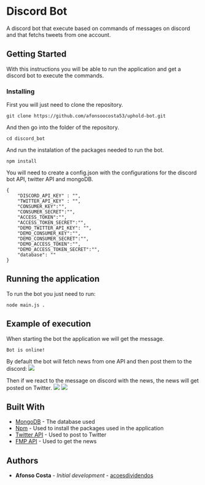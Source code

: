 # Discord Bot

A discord bot that execute based on commands of messages on discord and that fetchs tweets from one account.

## Getting Started

With this instructions you will be able to run the application and get a discord bot to execute the commands.

### Installing

First you will just need to clone the repository.

```
git clone https://github.com/afonsoocosta53/uphold-bot.git
```

And then go into the folder of the repository.

```
cd discord_bot
```

And run the instalation of the packages needed to run the bot.

```
npm install
```

You will need to create a config.json with the configurations for the discord bot API, twitter API and mongoDB.

```
{
    "DISCORD_API_KEY" : "",
    "TWITTER_API_KEY" : "",
    "CONSUMER_KEY":"",
    "CONSUMER_SECRET":"",
    "ACCESS_TOKEN":"",
    "ACCESS_TOKEN_SECRET":"",
    "DEMO_TWITTER_API_KEY": "",
    "DEMO_CONSUMER_KEY":"",
    "DEMO_CONSUMER_SECRET":"",
    "DEMO_ACCESS_TOKEN":"",
    "DEMO_ACCESS_TOKEN_SECRET":"",
    "database": ""
}
```

## Running the application

To run the bot you just need to run:

```
node main.js .
```

## Example of execution

When starting the bot the application we will get the message.
```
Bot is online!
```

By default the bot will fetch news from one API and then post them to the discord:
![](https://cdn.discordapp.com/attachments/818899401011363891/830587309996113980/unknown.png)

Then if we react to the message on discord with the news, the news will get posted on Twitter.
![](https://cdn.discordapp.com/attachments/818899401011363891/830587664096296960/unknown.png)
![](https://cdn.discordapp.com/attachments/818899401011363891/830587861425848390/unknown.png)


## Built With

- [MongoDB](https://www.mongodb.com) - The database used
- [Npm](https://www.npmjs.com) - Used to install the packages used in the application
- [Twitter API](https://developer.twitter.com/en) - Used to post to Twitter
- [FMP API](https://financialmodelingprep.com) - Used to get the news

## Authors

- **Afonso Costa** - _Initial development_ - [acoesdividendos](https://github.com/acoesdividendos/)

